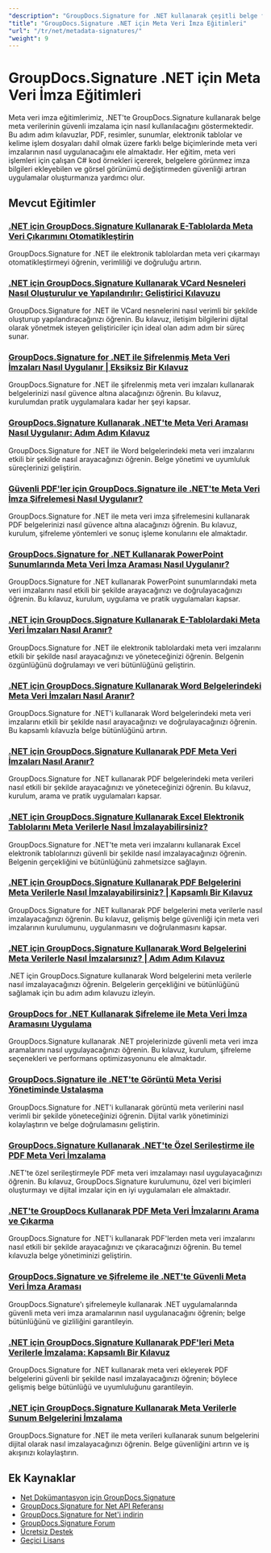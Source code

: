 ```yaml
---
"description": "GroupDocs.Signature for .NET kullanarak çeşitli belge formatlarında gizli meta veri imzalarını uygulamaya yönelik kapsamlı eğitimler."
"title": "GroupDocs.Signature .NET için Meta Veri İmza Eğitimleri"
"url": "/tr/net/metadata-signatures/"
"weight": 9
---
```


# GroupDocs.Signature .NET için Meta Veri İmza Eğitimleri

Meta veri imza eğitimlerimiz, .NET'te GroupDocs.Signature kullanarak belge meta verilerinin güvenli imzalama için nasıl kullanılacağını göstermektedir. Bu adım adım kılavuzlar, PDF, resimler, sunumlar, elektronik tablolar ve kelime işlem dosyaları dahil olmak üzere farklı belge biçimlerinde meta veri imzalarının nasıl uygulanacağını ele almaktadır. Her eğitim, meta veri işlemleri için çalışan C# kod örnekleri içererek, belgelere görünmez imza bilgileri ekleyebilen ve görsel görünümü değiştirmeden güvenliği artıran uygulamalar oluşturmanıza yardımcı olur.

## Mevcut Eğitimler

### [.NET için GroupDocs.Signature Kullanarak E-Tablolarda Meta Veri Çıkarımını Otomatikleştirin](./automate-metadata-extraction-groupdocs-signature-net/)
GroupDocs.Signature for .NET ile elektronik tablolardan meta veri çıkarmayı otomatikleştirmeyi öğrenin, verimliliği ve doğruluğu artırın.

### [.NET için GroupDocs.Signature Kullanarak VCard Nesneleri Nasıl Oluşturulur ve Yapılandırılır: Geliştirici Kılavuzu](./create-configure-vcard-groupdocs-signature-dotnet/)
GroupDocs.Signature for .NET ile VCard nesnelerini nasıl verimli bir şekilde oluşturup yapılandıracağınızı öğrenin. Bu kılavuz, iletişim bilgilerini dijital olarak yönetmek isteyen geliştiriciler için ideal olan adım adım bir süreç sunar.

### [GroupDocs.Signature for .NET ile Şifrelenmiş Meta Veri İmzaları Nasıl Uygulanır | Eksiksiz Bir Kılavuz](./encrypted-metadata-signatures-groupdocs-signature-dotnet/)
GroupDocs.Signature for .NET ile şifrelenmiş meta veri imzaları kullanarak belgelerinizi nasıl güvence altına alacağınızı öğrenin. Bu kılavuz, kurulumdan pratik uygulamalara kadar her şeyi kapsar.

### [GroupDocs.Signature Kullanarak .NET'te Meta Veri Araması Nasıl Uygulanır: Adım Adım Kılavuz](./implement-metadata-search-net-groupdocs-signature-guide/)
GroupDocs.Signature for .NET ile Word belgelerindeki meta veri imzalarını etkili bir şekilde nasıl arayacağınızı öğrenin. Belge yönetimi ve uyumluluk süreçlerinizi geliştirin.

### [Güvenli PDF'ler için GroupDocs.Signature ile .NET'te Meta Veri İmza Şifrelemesi Nasıl Uygulanır?](./groupdocs-signature-net-metadata-encryption/)
GroupDocs.Signature for .NET ile meta veri imza şifrelemesini kullanarak PDF belgelerinizi nasıl güvence altına alacağınızı öğrenin. Bu kılavuz, kurulum, şifreleme yöntemleri ve sonuç işleme konularını ele almaktadır.

### [GroupDocs.Signature for .NET Kullanarak PowerPoint Sunumlarında Meta Veri İmza Araması Nasıl Uygulanır?](./implement-metadata-signature-search-groupdocs-net/)
GroupDocs.Signature for .NET kullanarak PowerPoint sunumlarındaki meta veri imzalarını nasıl etkili bir şekilde arayacağınızı ve doğrulayacağınızı öğrenin. Bu kılavuz, kurulum, uygulama ve pratik uygulamaları kapsar.

### [.NET için GroupDocs.Signature Kullanarak E-Tablolardaki Meta Veri İmzaları Nasıl Aranır?](./search-metadata-signatures-spreadsheets-groupdocs-dotnet/)
GroupDocs.Signature for .NET ile elektronik tablolardaki meta veri imzalarını etkili bir şekilde nasıl arayacağınızı ve yöneteceğinizi öğrenin. Belgenin özgünlüğünü doğrulamayı ve veri bütünlüğünü geliştirin.

### [.NET için GroupDocs.Signature Kullanarak Word Belgelerindeki Meta Veri İmzaları Nasıl Aranır?](./search-metadata-signatures-word-groupdocs-signature-net/)
GroupDocs.Signature for .NET'i kullanarak Word belgelerindeki meta veri imzalarını etkili bir şekilde nasıl arayacağınızı ve doğrulayacağınızı öğrenin. Bu kapsamlı kılavuzla belge bütünlüğünü artırın.

### [.NET için GroupDocs.Signature Kullanarak PDF Meta Veri İmzaları Nasıl Aranır?](./master-pdf-metadata-search-groupdocs-signature-dotnet/)
GroupDocs.Signature for .NET kullanarak PDF belgelerindeki meta verileri nasıl etkili bir şekilde arayacağınızı ve yöneteceğinizi öğrenin. Bu kılavuz, kurulum, arama ve pratik uygulamaları kapsar.

### [.NET için GroupDocs.Signature Kullanarak Excel Elektronik Tablolarını Meta Verilerle Nasıl İmzalayabilirsiniz?](./sign-excel-metadata-groupdocs-net/)
GroupDocs.Signature for .NET'te meta veri imzalarını kullanarak Excel elektronik tablolarınızı güvenli bir şekilde nasıl imzalayacağınızı öğrenin. Belgenin gerçekliğini ve bütünlüğünü zahmetsizce sağlayın.

### [.NET için GroupDocs.Signature Kullanarak PDF Belgelerini Meta Verilerle Nasıl İmzalayabilirsiniz? | Kapsamlı Bir Kılavuz](./sign-pdf-metadata-groupdocs-signature-net/)
GroupDocs.Signature for .NET kullanarak PDF belgelerini meta verilerle nasıl imzalayacağınızı öğrenin. Bu kılavuz, gelişmiş belge güvenliği için meta veri imzalarının kurulumunu, uygulanmasını ve doğrulanmasını kapsar.

### [.NET için GroupDocs.Signature Kullanarak Word Belgelerini Meta Verilerle Nasıl İmzalarsınız? | Adım Adım Kılavuz](./sign-word-docs-metadata-groupdocs-signature-net/)
.NET için GroupDocs.Signature kullanarak Word belgelerini meta verilerle nasıl imzalayacağınızı öğrenin. Belgelerin gerçekliğini ve bütünlüğünü sağlamak için bu adım adım kılavuzu izleyin.

### [GroupDocs for .NET Kullanarak Şifreleme ile Meta Veri İmza Aramasını Uygulama](./groupdocs-signature-metadata-search-encryption-net/)
GroupDocs.Signature kullanarak .NET projelerinizde güvenli meta veri imza aramalarını nasıl uygulayacağınızı öğrenin. Bu kılavuz, kurulum, şifreleme seçenekleri ve performans optimizasyonunu ele almaktadır.

### [GroupDocs.Signature ile .NET'te Görüntü Meta Verisi Yönetiminde Ustalaşma](./mastering-image-metadata-groupdocs-signature-net/)
GroupDocs.Signature for .NET'i kullanarak görüntü meta verilerini nasıl verimli bir şekilde yöneteceğinizi öğrenin. Dijital varlık yönetiminizi kolaylaştırın ve belge doğrulamasını geliştirin.

### [GroupDocs.Signature Kullanarak .NET'te Özel Serileştirme ile PDF Meta Veri İmzalama](./pdf-metadata-signing-custom-serialization-net/)
.NET'te özel serileştirmeyle PDF meta veri imzalamayı nasıl uygulayacağınızı öğrenin. Bu kılavuz, GroupDocs.Signature kurulumunu, özel veri biçimleri oluşturmayı ve dijital imzalar için en iyi uygulamaları ele almaktadır.

### [.NET'te GroupDocs Kullanarak PDF Meta Veri İmzalarını Arama ve Çıkarma](./search-pdf-metadata-signatures-groupdocs-dotnet/)
GroupDocs.Signature for .NET'i kullanarak PDF'lerden meta veri imzalarını nasıl etkili bir şekilde arayacağınızı ve çıkaracağınızı öğrenin. Bu temel kılavuzla belge yönetiminizi geliştirin.

### [GroupDocs.Signature ve Şifreleme ile .NET'te Güvenli Meta Veri İmza Araması](./groupdocs-signature-net-encryption-metadata-search/)
GroupDocs.Signature'ı şifrelemeyle kullanarak .NET uygulamalarında güvenli meta veri imza aramalarının nasıl uygulanacağını öğrenin; belge bütünlüğünü ve gizliliğini garantileyin.

### [.NET için GroupDocs.Signature Kullanarak PDF'leri Meta Verilerle İmzalama: Kapsamlı Bir Kılavuz](./sign-pdf-metadata-groupdocs-signature-dotnet/)
GroupDocs.Signature for .NET kullanarak meta veri ekleyerek PDF belgelerini güvenli bir şekilde nasıl imzalayacağınızı öğrenin; böylece gelişmiş belge bütünlüğü ve uyumluluğunu garantileyin.

### [.NET için GroupDocs.Signature Kullanarak Meta Verilerle Sunum Belgelerini İmzalama](./sign-presentation-metadata-groupdocs-signature-net/)
GroupDocs.Signature for .NET ile meta verileri kullanarak sunum belgelerini dijital olarak nasıl imzalayacağınızı öğrenin. Belge güvenliğini artırın ve iş akışınızı kolaylaştırın.

## Ek Kaynaklar

- [Net Dokümantasyon için GroupDocs.Signature](https://docs.groupdocs.com/signature/net/)
- [GroupDocs.Signature for Net API Referansı](https://reference.groupdocs.com/signature/net/)
- [GroupDocs.Signature for Net'i indirin](https://releases.groupdocs.com/signature/net/)
- [GroupDocs.Signature Forum](https://forum.groupdocs.com/c/signature)
- [Ücretsiz Destek](https://forum.groupdocs.com/)
- [Geçici Lisans](https://purchase.groupdocs.com/temporary-license/)